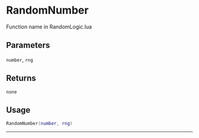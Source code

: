 # RandomNumber
Function name in RandomLogic.lua
## Parameters
`number`, `rng`
## Returns
`none`
## Usage
```lua
RandomNumber(number, rng)
```
---
